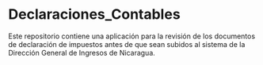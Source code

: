 # Declaraciones_Contables
Este repositorio contiene una aplicación para la revisión de los documentos de declaración de impuestos antes de que sean subidos al sistema de la Dirección General de Ingresos de Nicaragua. 

